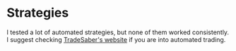 # Strategies

I tested a lot of automated strategies, but none of them worked consistently. I suggest checking [TradeSaber's website](https://tradesaber.com/automated-trading-example/) if you are into automated trading.
